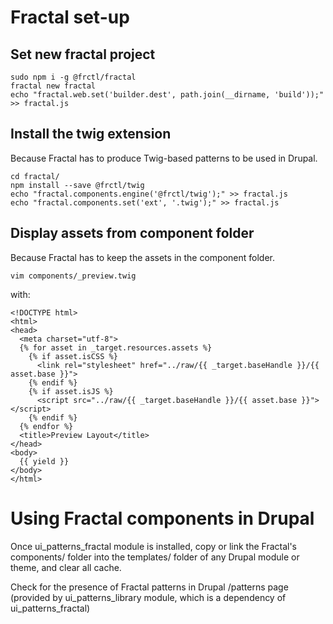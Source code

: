# Fractal set-up

## Set new fractal project
``` 
sudo npm i -g @frctl/fractal
fractal new fractal
echo "fractal.web.set('builder.dest', path.join(__dirname, 'build'));" >> fractal.js
``` 

## Install the twig extension

Because Fractal has to produce Twig-based patterns to be used in Drupal.

``` 
cd fractal/
npm install --save @frctl/twig
echo "fractal.components.engine('@frctl/twig');" >> fractal.js
echo "fractal.components.set('ext', '.twig');" >> fractal.js
``` 

##  Display assets from component folder

Because Fractal has to keep the assets in the component folder.

``` 
vim components/_preview.twig
``` 
with:

``` 
<!DOCTYPE html>
<html>
<head>
  <meta charset="utf-8">
  {% for asset in _target.resources.assets %}
    {% if asset.isCSS %}
      <link rel="stylesheet" href="../raw/{{ _target.baseHandle }}/{{ asset.base }}">
    {% endif %}
    {% if asset.isJS %}
      <script src="../raw/{{ _target.baseHandle }}/{{ asset.base }}"></script>
    {% endif %}
  {% endfor %}
  <title>Preview Layout</title>
</head>
<body>
  {{ yield }}
</body>
</html>
``` 

# Using Fractal components in Drupal

Once ui_patterns_fractal module is installed, copy or link the Fractal's components/ folder into the 
templates/ folder of any Drupal module or theme, and clear all cache.

Check for the presence of Fractal patterns in Drupal /patterns page 
(provided by ui_patterns_library module, which is a dependency of 
ui_patterns_fractal)
